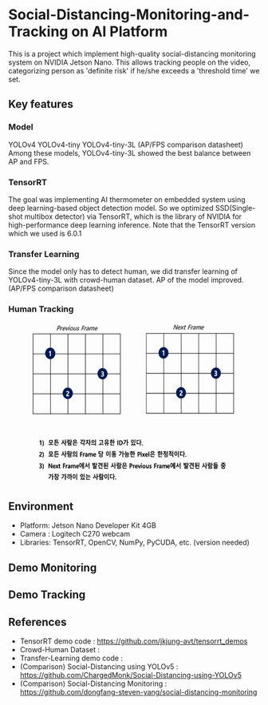 # Social-Distancing-Monitoring-and-Tracking on AI Platform
This is a project which implement high-quality social-distancing monitoring system on NVIDIA Jetson Nano.
This allows tracking people on the video, categorizing person as 'definite risk' if he/she exceeds a 'threshold time' we set.

## Key features
### Model
YOLOv4
YOLOv4-tiny
YOLOv4-tiny-3L
(AP/FPS comparison datasheet)
Among these models, YOLOv4-tiny-3L showed the best balance between AP and FPS.
### TensorRT
The goal was implementing AI thermometer on embedded system using deep learning-based object detection model. So we optimized SSD(Single-shot multibox detector) via TensorRT, which is the library of NVIDIA for high-performance deep learning inference. Note that the TensorRT version which we used is 6.0.1
### Transfer Learning
Since the model only has to detect human, we did transfer learning of YOLOv4-tiny-3L with crowd-human dataset.
AP of the model improved.
(AP/FPS comparison datasheet)
### Human Tracking
<img src="demo/tracking.gif" width="640" height="324px"></img><br/>

## Environment
* Platform: Jetson Nano Developer Kit 4GB
* Camera : Logitech C270 webcam
* Libraries: TensorRT, OpenCV, NumPy, PyCUDA, etc. (version needed)

## Demo Monitoring


## Demo Tracking


## References
* TensorRT demo code : https://github.com/jkjung-avt/tensorrt_demos
* Crowd-Human Dataset : 
* Transfer-Learning demo code : 
* (Comparison) Social-Distancing using YOLOv5 : https://github.com/ChargedMonk/Social-Distancing-using-YOLOv5
* (Comparison) Social-Distancing Monitoring :  https://github.com/dongfang-steven-yang/social-distancing-monitoring
